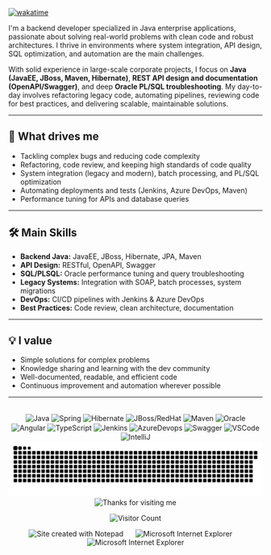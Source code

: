 [![wakatime](https://wakatime.com/badge/user/e08613f8-deb4-42f1-8102-6431151ace57.svg)](https://wakatime.com/@e08613f8-deb4-42f1-8102-6431151ace57)


I'm a backend developer specialized in Java enterprise applications, passionate about solving real-world problems with clean code and robust architectures. I thrive in environments where system integration, API design, SQL optimization, and automation are the main challenges.

With solid experience in large-scale corporate projects, I focus on **Java (JavaEE, JBoss, Maven, Hibernate)**, **REST API design and documentation (OpenAPI/Swagger)**, and deep **Oracle PL/SQL troubleshooting**. My day-to-day involves refactoring legacy code, automating pipelines, reviewing code for best practices, and delivering scalable, maintainable solutions.

---

## 🚀 What drives me

- Tackling complex bugs and reducing code complexity
- Refactoring, code review, and keeping high standards of code quality
- System integration (legacy and modern), batch processing, and PL/SQL optimization
- Automating deployments and tests (Jenkins, Azure DevOps, Maven)
- Performance tuning for APIs and database queries

---

## 🛠️ Main Skills

- **Backend Java:** JavaEE, JBoss, Hibernate, JPA, Maven  
- **API Design:** RESTful, OpenAPI, Swagger  
- **SQL/PLSQL:** Oracle performance tuning and query troubleshooting  
- **Legacy Systems:** Integration with SOAP, batch processes, system migrations  
- **DevOps:** CI/CD pipelines with Jenkins & Azure DevOps  
- **Best Practices:** Code review, clean architecture, documentation

---

## 💡 I value

- Simple solutions for complex problems
- Knowledge sharing and learning with the dev community
- Well-documented, readable, and efficient code
- Continuous improvement and automation wherever possible

---

<div align="center" style="display: inline_block"><br>
  <img align="center" alt="Java" height="40" width="40" src="https://cdn.jsdelivr.net/gh/devicons/devicon/icons/java/java-original.svg">
  <img align="center" alt="Spring" height="40" width="40" src="https://cdn.jsdelivr.net/gh/devicons/devicon/icons/spring/spring-original.svg">
  <img align="center" alt="Hibernate" height="40" width="40" src="https://cdn.jsdelivr.net/gh/devicons/devicon/icons/hibernate/hibernate-original.svg">
  <img align="center" alt="JBoss/RedHat" height="40" width="40" src="https://cdn.simpleicons.org/redhat/EE0000" />
  <img align="center" alt="Maven" height="40" width="40" src="https://cdn.simpleicons.org/apachemaven/C71A36" />
  <img align="center" alt="Oracle" height="40" width="40" src="https://cdn.jsdelivr.net/gh/devicons/devicon/icons/oracle/oracle-original.svg">
  <img align="center" alt="Angular" height="40" width="40" src="https://cdn.jsdelivr.net/gh/devicons/devicon/icons/angularjs/angularjs-original.svg">
  <img align="center" alt="TypeScript" height="40" width="40" src="https://cdn.jsdelivr.net/gh/devicons/devicon/icons/typescript/typescript-original.svg">
  <img align="center" alt="Jenkins" height="40" width="40" src="https://cdn.jsdelivr.net/gh/devicons/devicon/icons/jenkins/jenkins-original.svg">
  <img align="center" alt="AzureDevops" height="40" width="40" src="https://cdn.jsdelivr.net/gh/devicons/devicon/icons/azuredevops/azuredevops-original.svg">
  <img align="center" alt="Swagger" height="40" width="40" src="https://cdn.jsdelivr.net/gh/devicons/devicon/icons/swagger/swagger-original.svg">
  <img align="center" alt="VSCode" height="40" width="40" src="https://cdn.jsdelivr.net/gh/devicons/devicon/icons/vscode/vscode-original.svg" />
  <img align="center" alt="IntelliJ" height="40" width="40" src="https://cdn.jsdelivr.net/gh/devicons/devicon/icons/intellij/intellij-original.svg" />
</div>


<!-- Jogo da cobrinha -->
<picture>
  <source media="(prefers-color-scheme: dark)" srcset="https://raw.githubusercontent.com/bmbueno/bmbueno/output/github-contribution-grid-snake-dark.svg">
  <source media="(prefers-color-scheme: light)" srcset="https://raw.githubusercontent.com/bmbueno/bmbueno/output/github-contribution-grid-snake-dark.svg">
  <img alt="github contribution grid snake animation" src="https://raw.githubusercontent.com/bmbueno/bmbueno/output/github-contribution-grid-snake.svg">
</picture>



<!-- Footer -->

<div align="center">

<img height="120" alt="Thanks for visiting me" width="100%" src="https://raw.githubusercontent.com/BrunnerLivio/brunnerlivio/master/images/marquee.svg" />
<br />

![Visitor Count](https://profile-counter.glitch.me/brunnerlivio/count.svg)


<img src="https://raw.githubusercontent.com/BrunnerLivio/brunnerlivio/master/images/notepad.gif" alt="Site created with Notepad" height="30" />
<!-- "margin-right: whatever;" -->
<span>&nbsp;&nbsp;&nbsp;&nbsp;</span>  
<img src="https://raw.githubusercontent.com/BrunnerLivio/brunnerlivio/master/images/ie_logo.gif" alt="Microsoft Internet Explorer" />
<span>&nbsp;&nbsp;&nbsp;&nbsp;</span>  
<img src="https://raw.githubusercontent.com/BrunnerLivio/brunnerlivio/master/images/noframes.gif" alt="Microsoft Internet Explorer" />

</div>
